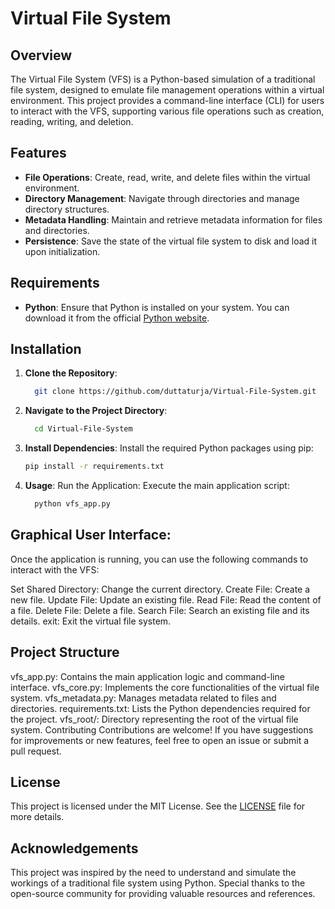 # Virtual File System

## Overview

The Virtual File System (VFS) is a Python-based simulation of a traditional file system, designed to emulate file management operations within a virtual environment. This project provides a command-line interface (CLI) for users to interact with the VFS, supporting various file operations such as creation, reading, writing, and deletion.

## Features

- **File Operations**: Create, read, write, and delete files within the virtual environment.
- **Directory Management**: Navigate through directories and manage directory structures.
- **Metadata Handling**: Maintain and retrieve metadata information for files and directories.
- **Persistence**: Save the state of the virtual file system to disk and load it upon initialization.

## Requirements

- **Python**: Ensure that Python is installed on your system. You can download it from the official [Python website](https://www.python.org/downloads/).

## Installation

1. **Clone the Repository**:

   ```bash
     git clone https://github.com/duttaturja/Virtual-File-System.git
   ```
2. **Navigate to the Project Directory**:

     ```bash
       cd Virtual-File-System
     ```
3. **Install Dependencies**:
Install the required Python packages using pip:

     ```bash
     pip install -r requirements.txt
     ```
4. **Usage**:
Run the Application:
Execute the main application script:

     ```bash
       python vfs_app.py
     ```
## Graphical User Interface:

Once the application is running, you can use the following commands to interact with the VFS:

Set Shared Directory: Change the current directory.
Create File: Create a new file.
Update File: Update an existing file.
Read File: Read the content of a file.
Delete File: Delete a file.
Search File: Search an existing file and its details.
exit: Exit the virtual file system.

## Project Structure
vfs_app.py: Contains the main application logic and command-line interface.
vfs_core.py: Implements the core functionalities of the virtual file system.
vfs_metadata.py: Manages metadata related to files and directories.
requirements.txt: Lists the Python dependencies required for the project.
vfs_root/: Directory representing the root of the virtual file system.
Contributing
Contributions are welcome! If you have suggestions for improvements or new features, feel free to open an issue or submit a pull request.

## License
This project is licensed under the MIT License. See the [LICENSE](LICENSE) file for more details.

## Acknowledgements
This project was inspired by the need to understand and simulate the workings of a traditional file system using Python. Special thanks to the open-source community for providing valuable resources and references.
